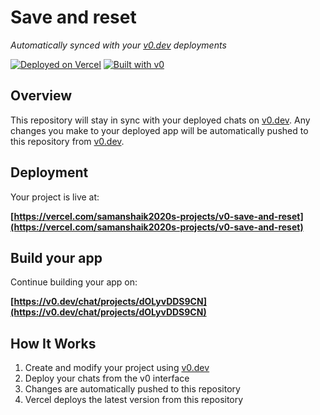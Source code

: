 # Save and reset

*Automatically synced with your [v0.dev](https://v0.dev) deployments*

[![Deployed on Vercel](https://img.shields.io/badge/Deployed%20on-Vercel-black?style=for-the-badge&logo=vercel)](https://vercel.com/samanshaik2020s-projects/v0-save-and-reset)
[![Built with v0](https://img.shields.io/badge/Built%20with-v0.dev-black?style=for-the-badge)](https://v0.dev/chat/projects/dOLyvDDS9CN)

## Overview

This repository will stay in sync with your deployed chats on [v0.dev](https://v0.dev).
Any changes you make to your deployed app will be automatically pushed to this repository from [v0.dev](https://v0.dev).

## Deployment

Your project is live at:

**[https://vercel.com/samanshaik2020s-projects/v0-save-and-reset](https://vercel.com/samanshaik2020s-projects/v0-save-and-reset)**

## Build your app

Continue building your app on:

**[https://v0.dev/chat/projects/dOLyvDDS9CN](https://v0.dev/chat/projects/dOLyvDDS9CN)**

## How It Works

1. Create and modify your project using [v0.dev](https://v0.dev)
2. Deploy your chats from the v0 interface
3. Changes are automatically pushed to this repository
4. Vercel deploys the latest version from this repository
